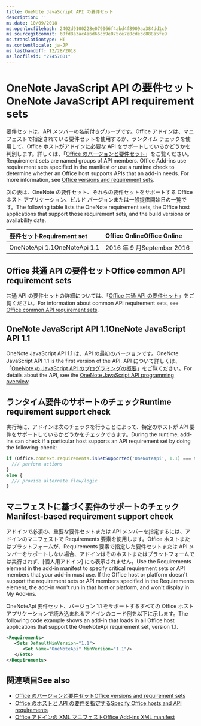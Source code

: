 ```yaml
---
title: OneNote JavaScript API の要件セット
description: ''
ms.date: 10/09/2018
ms.openlocfilehash: 2402d9100228e079066f4abd4f8909aa384dd1c9
ms.sourcegitcommit: 60fd8a3ac4a6d66cb9e075ce7e0cde3c888a5fe9
ms.translationtype: HT
ms.contentlocale: ja-JP
ms.lasthandoff: 12/28/2018
ms.locfileid: "27457601"
---
```

# <a name="onenote-javascript-api-requirement-sets"></a><span data-ttu-id="47bda-102">OneNote JavaScript API の要件セット</span><span class="sxs-lookup"><span data-stu-id="47bda-102">OneNote JavaScript API requirement sets</span></span>

<span data-ttu-id="47bda-p101">要件セットは、API メンバーの名前付きグループです。Office アドインは、マニフェストで指定されている要件セットを使用するか、ランタイム チェックを使用して、Office ホストがアドインに必要な API をサポートしているかどうかを判別します。詳しくは、「[Office のバージョンと要件セット](https://docs.microsoft.com/office/dev/add-ins/develop/office-versions-and-requirement-sets)」をご覧ください。</span><span class="sxs-lookup"><span data-stu-id="47bda-p101">Requirement sets are named groups of API members. Office Add-ins use requirement sets specified in the manifest or use a runtime check to determine whether an Office host supports APIs that an add-in needs. For more information, see [Office versions and requirement sets](https://docs.microsoft.com/office/dev/add-ins/develop/office-versions-and-requirement-sets).</span></span>

<span data-ttu-id="47bda-106">次の表は、OneNote の要件セット、それらの要件セットをサポートする Office ホスト アプリケーション、ビルド バージョンまたは一般提供開始日の一覧です。</span><span class="sxs-lookup"><span data-stu-id="47bda-106">The following table lists the OneNote requirement sets, the Office host applications that support those requirement sets, and the build versions or availability date.</span></span>

|  <span data-ttu-id="47bda-107">要件セット</span><span class="sxs-lookup"><span data-stu-id="47bda-107">Requirement set</span></span>  |  <span data-ttu-id="47bda-108">Office Online</span><span class="sxs-lookup"><span data-stu-id="47bda-108">Office Online</span></span> | 
|:-----|:-----|
| <span data-ttu-id="47bda-109">OneNoteApi 1.1</span><span class="sxs-lookup"><span data-stu-id="47bda-109">OneNoteApi 1.1</span></span>  | <span data-ttu-id="47bda-110">2016 年 9 月</span><span class="sxs-lookup"><span data-stu-id="47bda-110">September 2016</span></span> |  

## <a name="office-common-api-requirement-sets"></a><span data-ttu-id="47bda-111">Office 共通 API の要件セット</span><span class="sxs-lookup"><span data-stu-id="47bda-111">Office common API requirement sets</span></span>

<span data-ttu-id="47bda-112">共通 API の要件セットの詳細については、「[Office 共通 API の要件セット](office-add-in-requirement-sets.md)」をご覧ください。</span><span class="sxs-lookup"><span data-stu-id="47bda-112">For information about common API requirement sets, see [Office common API requirement sets](office-add-in-requirement-sets.md).</span></span>

## <a name="onenote-javascript-api-11"></a><span data-ttu-id="47bda-113">OneNote JavaScript API 1.1</span><span class="sxs-lookup"><span data-stu-id="47bda-113">OneNote JavaScript API 1.1</span></span> 

<span data-ttu-id="47bda-114">OneNote JavaScript API 1.1 は、API の最初のバージョンです。</span><span class="sxs-lookup"><span data-stu-id="47bda-114">OneNote JavaScript API 1.1 is the first version of the API.</span></span> <span data-ttu-id="47bda-115">API について詳しくは、「[OneNote の JavaScript API のプログラミングの概要](https://docs.microsoft.com/office/dev/add-ins/onenote/onenote-add-ins-programming-overview)」をご覧ください。</span><span class="sxs-lookup"><span data-stu-id="47bda-115">For details about the API, see the [OneNote JavaScript API programming overview](https://docs.microsoft.com/office/dev/add-ins/onenote/onenote-add-ins-programming-overview).</span></span>

## <a name="runtime-requirement-support-check"></a><span data-ttu-id="47bda-116">ランタイム要件のサポートのチェック</span><span class="sxs-lookup"><span data-stu-id="47bda-116">Runtime requirement support check</span></span>

<span data-ttu-id="47bda-117">実行時に、アドインは次のチェックを行うことによって、特定のホストが API 要件をサポートしているかどうかをチェックできます。</span><span class="sxs-lookup"><span data-stu-id="47bda-117">During the runtime, add-ins can check if a particular host supports an API requirement set by doing the following-check:</span></span> 

```js
if (Office.context.requirements.isSetSupported('OneNoteApi', 1.1) === true) {
  /// perform actions
}
else {
  /// provide alternate flow/logic
}
```

## <a name="manifest-based-requirement-support-check"></a><span data-ttu-id="47bda-118">マニフェストに基づく要件のサポートのチェック</span><span class="sxs-lookup"><span data-stu-id="47bda-118">Manifest-based requirement support check</span></span>

<span data-ttu-id="47bda-p103">アドインで必須の、重要な要件セットまたは API メンバーを指定するには、アドインのマニフェストで Requirements 要素を使用します。Office ホストまたはプラットフォームが、Requirements 要素で指定した要件セットまたは API メンバーをサポートしない場合、アドインはそのホストまたはプラットフォームでは実行されず、[個人用アドイン] にも表示されません。</span><span class="sxs-lookup"><span data-stu-id="47bda-p103">Use the Requirements element in the add-in manifest to specify critical requirement sets or API members that your add-in must use. If the Office host or platform doesn't support the requirement sets or API members specified in the Requirements element, the add-in won't run in that host or platform, and won't display in My Add-ins.</span></span>

<span data-ttu-id="47bda-121">OneNoteApi 要件セット、バージョン 1.1 をサポートするすべての Office ホスト アプリケーションで読み込まれるアドインのコード例を以下に示します。</span><span class="sxs-lookup"><span data-stu-id="47bda-121">The following code example shows an add-in that loads in all Office host applications that support the OneNoteApi requirement set, version 1.1.</span></span>

```xml
<Requirements>
   <Sets DefaultMinVersion="1.1">
      <Set Name="OneNoteApi" MinVersion="1.1"/>
   </Sets>
</Requirements>
```

## <a name="see-also"></a><span data-ttu-id="47bda-122">関連項目</span><span class="sxs-lookup"><span data-stu-id="47bda-122">See also</span></span>

- [<span data-ttu-id="47bda-123">Office のバージョンと要件セット</span><span class="sxs-lookup"><span data-stu-id="47bda-123">Office versions and requirement sets</span></span>](https://docs.microsoft.com/office/dev/add-ins/develop/office-versions-and-requirement-sets)
- [<span data-ttu-id="47bda-124">Office のホストと API の要件を指定する</span><span class="sxs-lookup"><span data-stu-id="47bda-124">Specify Office hosts and API requirements</span></span>](https://docs.microsoft.com/office/dev/add-ins/develop/specify-office-hosts-and-api-requirements)
- [<span data-ttu-id="47bda-125">Office アドインの XML マニフェスト</span><span class="sxs-lookup"><span data-stu-id="47bda-125">Office Add-ins XML manifest</span></span>](https://docs.microsoft.com/office/dev/add-ins/develop/add-in-manifests)
